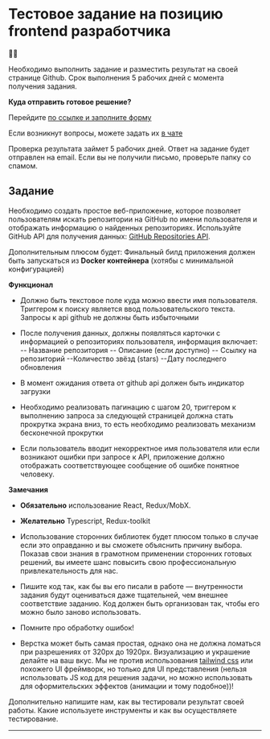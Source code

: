 
# Тестовое задание на позицию frontend разработчика

  

👨‍💻

Необходимо выполнить задание и разместить результат на своей странице Github. Срок выполнения 5 рабочих дней с момента получения задания.

  

__Куда отправить готовое решение?__

  

Перейдите [по ссылке и заполните форму](https://24.future-group.ru/pub/form/5/2gwpyt/)

  

Если возникнут вопросы, можете задать их [в чате](https://t.me/futuregroup_front_chat)

  

Проверка результата займет 5 рабочих дней. Ответ на задание будет отправлен на email. Если вы не получили письмо, проверьте папку со спамом.

  

## Задание

  

Необходимо создать простое веб-приложение, которое позволяет пользователям искать репозитории на GitHub по имени пользователя и отображать информацию о найденных репозиториях. Используйте GitHub API для получения данных: [GitHub Repositories API](https://docs.github.com/en/rest/repos/repos?apiVersion=2022-11-28#list-repositories-for-a-user).

  
  

Дополнительным плюсом будет: Финальный билд приложения должен быть запускаться из __Docker контейнера__ (хотябы с минимальной конфигурацией)

  

__Функционал__

  

- Должно быть текстовое поле куда можно ввести имя пользователя. Триггером к поиску является ввод пользовательского текста. Запросы к api github не должны быть избыточными

- После получения данных, должны появляться карточки с информацией о репозиториях пользователя, информация включает: 
-- Название репозитория
-- Описание (если доступно)
-- Ссылку на репозиторий
--Количество звёзд (stars)
--Дату последнего обновления

- В момент ожидания ответа от github api должен быть индикатор загрузки

- Необходимо реализовать пагинацию с шагом 20, триггером к выполнению запроса за следующей страницей должна стать прокрутка экрана вниз, то есть необходимо реализовать механизм бесконечной прокрутки

- Если пользователь вводит некорректное имя пользователя или если возникают ошибки при запросе к API, приложение должно отображать соответствующее сообщение об ошибке понятное человеку.

  

__Замечания__

  

-  __Обязательно__ использование React, Redux/MobX.

-  __Желательно__ Typescript, Redux-toolkit

- Использование сторонних библиотек будет плюсом только в случае если это оправданно и вы сможете объяснить причину выбора. Показав свои знания в грамотном применении сторонних готовых решений, вы имеете шанс повысить свою профессиональную привлекательность для нас.

- Пишите код так, как бы вы его писали в работе &mdash; внутренности задания будут оцениваться даже тщательней, чем внешнее соответствие заданию. Код должен быть организован так, чтобы его можно было заново использовать.

- Помните про обработку ошибок!

- Верстка может быть самая простая, однако она не должна ломаться при разрешениях от 320px до 1920px. Визуализацию и украшение делайте на ваш вкус. Мы не против использования [tailwind css](https://tailwindcss.com/) или похожего UI фреймворк, но только для UI представления (нельзя использовать JS код для решения задачи, но можно использовать для оформительских эффектов (анимации и тому подобное))!

  

Дополнительно напишите нам, как вы тестировали результат своей работы. Какие используете инструменты и как вы осуществляете тестирование.

  

---